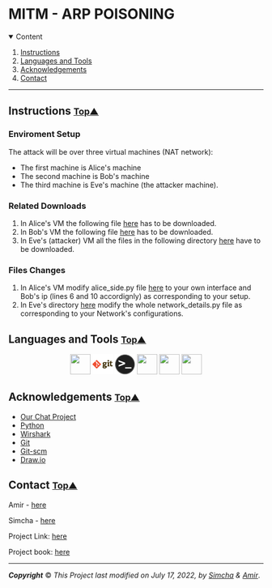 # MITM - ARP POISONING

<a name="table_of_contents"></a>
<details open="open">
  <summary>Content</summary>
  <ol>
    <li><a href="#insturctions">Instructions</a></li>
    <li><a href="#languages_and_tools">Languages and Tools</a></li>
    <li><a href="#acknowledgements">Acknowledgements</a></li>
    <li><a href="#contact">Contact</a></li>
  </ol>
</details>

----------------

<a name="instructions"></a>
## Instructions <small>[Top▲](#instructions)</small>

### Enviroment Setup
The attack will be over three virtual machines (NAT network):
* The first machine is Alice's machine 
* The second machine is Bob's machine
* The third machine is Eve's machine (the attacker machine).

### Related Downloads
1. In Alice's VM the following file [here](https://github.com/SimchaTeich/IPv6/blob/main/MITMv6/3%20-%20Eve%20story/attack_files/Alice_side.py) has to be downloaded.
2. In Bob's VM the following file [here](https://github.com/SimchaTeich/IPv6/blob/main/MITMv6/3%20-%20Eve%20story/attack_files/Bob_side.py) has to be downloaded.
3. In Eve's (attacker) VM all the files in the following directory [here](https://github.com/SimchaTeich/IPv6/tree/main/MITMv6/3%20-%20Eve%20story/attack_files/MITMv6_by_Eve) have to be downloaded.

### Files Changes
1. In Alice's VM modify alice_side.py file [here](https://github.com/SimchaTeich/IPv6/blob/main/MITMv6/3%20-%20Eve%20story/attack_files/Alice_side.py) to your own interface and Bob's ip (lines 6 and 10 accordignly) as corresponding to your setup.
2. In Eve's directory [here](https://github.com/SimchaTeich/IPv6/tree/main/MITMv6/3%20-%20Eve%20story/attack_files/MITMv6_by_Eve) modify the whole network_details.py file as corresponding to your Network's configurations. 


<a name="languages_and_tools"></a>
## Languages and Tools <small>[Top▲](#table_of_contents)</small>

 <div align="center">
 <code><img height="40" width="40" src="https://upload.wikimedia.org/wikipedia/commons/thumb/c/c3/Python-logo-notext.svg/1200px-Python-logo-notext.svg.png"></code>
 <code><img height="40" width="40" src="https://raw.githubusercontent.com/github/explore/80688e429a7d4ef2fca1e82350fe8e3517d3494d/topics/git/git.png"></code>
 <code><img height="40" width="40" src="https://raw.githubusercontent.com/github/explore/80688e429a7d4ef2fca1e82350fe8e3517d3494d/topics/terminal/terminal.png"></code>
 <code><img height="40" width="40" src="https://media.trustradius.com/product-logos/dT/3e/JWKABGMWXUZ3.PNG"></code>
 <code><img height="40" width="40" src="https://drawio-app.com/wp-content/uploads/2021/05/drawio_logo_RGB_symbol_large.png"></code>
 <code><img height="40" width="40" src="https://upload.wikimedia.org/wikipedia/commons/f/f5/Notepad_plus_plus.png"></code> 
 </div>


<a name="acknowledgements"></a>
## Acknowledgements <small>[Top▲](#table_of_contents)</small>
* [Our Chat Project](https://github.com/amirg00/Simple-Chat.git)
* [Python](https://www.python.org/)
* [Wirshark](https://he.wikipedia.org/wiki/Wireshark)
* [Git](https://git-scm.com/)
* [Git-scm](https://git-scm.com/book/en/v2/Getting-Started-Installing-Git)
* [Draw.io](https://drawio-app.com/)

<a name="contact"></a>
## Contact <small>[Top▲](#table_of_contents)</small>


Amir - [here](https://github.com/amirg00/)
 
Simcha - [here](https://github.com/SimchaTeich)

Project Link: [here](https://github.com/SimchaTeich/MITM.git)

Project book: [here](/task/323104562_324942077.pdf)
___

***Copyright*** © _This Project last modified on July 17, 2022, by [Simcha](https://github.com/SimchaTeich) & [Amir](https://github.com/amirg00/)_.
